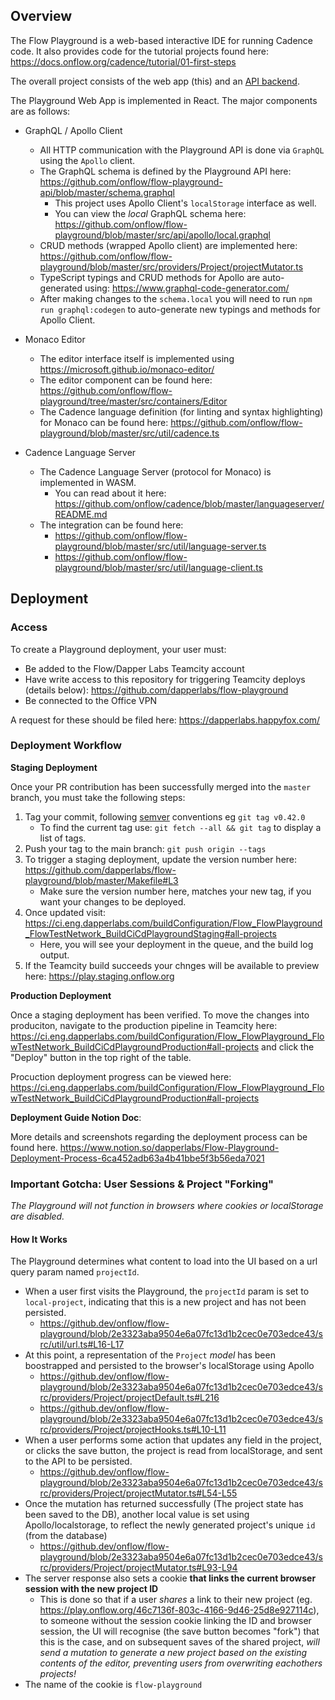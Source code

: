 ## Overview 

The Flow Playground is a web-based interactive IDE for running Cadence code.
It also provides code for the tutorial projects found here: https://docs.onflow.org/cadence/tutorial/01-first-steps

The overall project consists of the web app (this) and an [API backend](https://github.com/onflow/flow-playground-api).

The Playground Web App is implemented in React. The major components are as follows:

- GraphQL / Apollo Client
  - All HTTP communication with the Playground API is done via `GraphQL` using the `Apollo` client. 
  - The GraphQL schema is defined by the Playground API here: https://github.com/onflow/flow-playground-api/blob/master/schema.graphql
    - This project uses Apollo Client's `localStorage` interface as well. 
    - You can view the _local_ GraphQL schema here: https://github.com/onflow/flow-playground/blob/master/src/api/apollo/local.graphql
  - CRUD methods (wrapped Apollo client) are implemented here: https://github.com/onflow/flow-playground/blob/master/src/providers/Project/projectMutator.ts 
  - TypeScript typings and CRUD methods for Apollo are auto-generated using: https://www.graphql-code-generator.com/
  - After making changes to the `schema.local` you will need to run `npm run graphql:codegen` to auto-generate new typings and methods for Apollo Client.

- Monaco Editor
  - The editor interface itself is implemented using https://microsoft.github.io/monaco-editor/
  - The editor component can be found here: https://github.com/onflow/flow-playground/tree/master/src/containers/Editor
  - The Cadence language definition (for linting and syntax highlighting) for Monaco can be found here: https://github.com/onflow/flow-playground/blob/master/src/util/cadence.ts

- Cadence Language Server
  - The Cadence Language Server (protocol for Monaco) is implemented in WASM. 
    - You can read about it here: https://github.com/onflow/cadence/blob/master/languageserver/README.md 
  - The integration can be found here: 
      - https://github.com/onflow/flow-playground/blob/master/src/util/language-server.ts
      - https://github.com/onflow/flow-playground/blob/master/src/util/language-client.ts

## Deployment

### Access

To create a Playground deployment, your user must: 
- Be added to the Flow/Dapper Labs Teamcity account
- Have write access to this repository for triggering Teamcity deploys (details below): https://github.com/dapperlabs/flow-playground
- Be connected to the Office VPN

A request for these should be filed here: https://dapperlabs.happyfox.com/

### Deployment Workflow

**Staging Deployment**

Once your PR contribution has been successfully merged into the `master` branch, you must take the following steps: 
1) Tag your commit, following [semver](https://semver.org/) conventions eg `git tag v0.42.0`
    - To find the current tag use: `git fetch --all && git tag` to display a list of tags.
2) Push your tag to the main branch: `git push origin --tags`
3) To trigger a staging deployment, update the version number here: https://github.com/dapperlabs/flow-playground/blob/master/Makefile#L3
    - Make sure the version number here, matches your new tag, if you want your changes to be deployed. 
4) Once updated visit: https://ci.eng.dapperlabs.com/buildConfiguration/Flow_FlowPlayground_FlowTestNetwork_BuildCiCdPlaygroundStaging#all-projects
    - Here, you will see your deployment in the queue, and the build log output.
5) If the Teamcity build succeeds your chnges will be available to preview here: https://play.staging.onflow.org

**Production Deployment**

Once a staging deployment has been verified. To move the changes into produciton, navigate to the production pipeline in Teamcity here: https://ci.eng.dapperlabs.com/buildConfiguration/Flow_FlowPlayground_FlowTestNetwork_BuildCiCdPlaygroundProduction#all-projects and click the "Deploy" button in the top right of the table. 

Procuction deployment progress can be viewed here: https://ci.eng.dapperlabs.com/buildConfiguration/Flow_FlowPlayground_FlowTestNetwork_BuildCiCdPlaygroundProduction#all-projects

**Deployment Guide Notion Doc**: 

More details and screenshots regarding the deployment process can be found here.
https://www.notion.so/dapperlabs/Flow-Playground-Deployment-Process-6ca452adb63a4b41bbe5f3b56eda7021

### Important Gotcha: User Sessions & Project "Forking"

_The Playground will not function in browsers where cookies or localStorage are disabled._

#### How It Works

The Playground determines what content to load into the UI based on a url query param named `projectId`.
- When a user first visits the Playground, the `projectId` param is set to `local-project`, indicating that this is a new project and has not been persisted.
  - https://github.dev/onflow/flow-playground/blob/2e3323aba9504e6a07fc13d1b2cec0e703edce43/src/util/url.ts#L16-L17
- At this point, a representation of the `Project` _model_ has been boostrapped and persisted to the browser's localStorage using Apollo
  - https://github.dev/onflow/flow-playground/blob/2e3323aba9504e6a07fc13d1b2cec0e703edce43/src/providers/Project/projectDefault.ts#L216
  - https://github.dev/onflow/flow-playground/blob/2e3323aba9504e6a07fc13d1b2cec0e703edce43/src/providers/Project/projectHooks.ts#L10-L11
- When a user performs some action that updates any field in the project, or clicks the save button, the project is read from localStorage, and sent to the API to be persisted. 
  - https://github.dev/onflow/flow-playground/blob/2e3323aba9504e6a07fc13d1b2cec0e703edce43/src/providers/Project/projectMutator.ts#L54-L55
- Once the mutation has returned successfully (The project state has been saved to the DB), another local value is set using Apollo/localstorage, to reflect the newly generated project's unique `id` (from the database)
  - https://github.dev/onflow/flow-playground/blob/2e3323aba9504e6a07fc13d1b2cec0e703edce43/src/providers/Project/projectMutator.ts#L93-L94
- The server response also sets a cookie **that links the current browser session with the new project ID** 
  - This is done so that if a user _shares_ a link to their new project (eg. https://play.onflow.org/46c7136f-803c-4166-9d46-25d8e927114c), to someone without the session cookie linking the ID and browser session, the UI will recognise (the save button becomes "fork") that this is the case, and on subsequent saves of the shared project, _will send a mutation to generate a new project based on the existing contents of the editor, preventing users from overwriting eachothers projects!_
 - The name of the cookie is `flow-playground`



